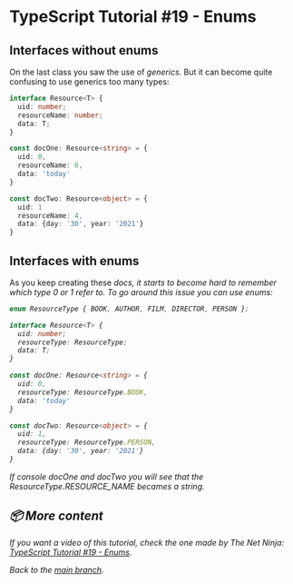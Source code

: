 # TypeScript Tutorial #19 - Enums

## Interfaces without enums
On the last class you saw the use of <i>generics</i>. But it can become quite confusing to use generics too many types:
```ts
interface Resource<T> {
  uid: number;
  resourceName: number;
  data: T;
}

const docOne: Resource<string> = {
  uid: 0,
  resourceName: 0,
  data: 'today'
}

const docTwo: Resource<object> = {
  uid: 1
  resourceName: 4,
  data: {day: '30', year: '2021'}
}
```

## Interfaces with enums
As you keep creating these <i>docs<i>, it starts to become hard to remember which type <i>0</i> or <i>1</i> refer to. To go around this issue you can use <i>enums</i>:
```ts
enum ResourceType { BOOK, AUTHOR, FILM, DIRECTOR, PERSON };

interface Resource<T> {
  uid: number;
  resourceType: ResourceType;
  data: T;
}

const docOne: Resource<string> = {
  uid: 0,
  resourceType: ResourceType.BOOK,
  data: 'today'
}

const docTwo: Resource<object> = {
  uid: 1,
  resourceType: ResourceType.PERSON,
  data: {day: '30', year: '2021'}
}
```
If console <i>docOne</i> and <i>docTwo</i> you will see that the <i>ResourceType.RESOURCE_NAME</i> becames a string.

## 📦 More content

If you want a video of this tutorial, check the one made by The Net Ninja: [TypeScript Tutorial #19 - Enums](https://www.youtube.com/watch?v=r8G7-hQG07o&list=PL4cUxeGkcC9gUgr39Q_yD6v-bSyMwKPUI&index=19).

Back to the [main branch](https://github.com/Henrique-Peixoto/typescript-the-net-ninja).
